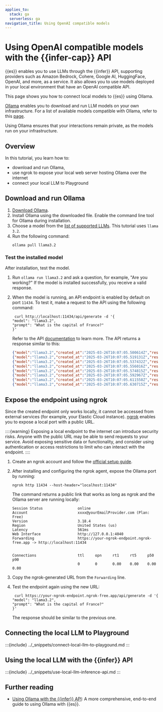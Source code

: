 ```yaml
---
applies_to:
  stack: ga
  serverless: ga
navigation_title: Using OpenAI compatible models
---
```


# Using OpenAI compatible models with the {{infer-cap}} API

{{es}} enables you to use LLMs through the {{infer}} API, supporting providers such as Amazon Bedrock, Cohere, Google AI, HuggingFace, OpenAI, and more, as a service.
It also allows you to use models deployed in your local environment that have an OpenAI compatible API.

This page shows you how to connect local models to {{es}} using Ollama.

[Ollama](https://ollama.com/) enables you to download and run LLM models on your own infrastructure.
For a list of available models compatible with Ollama, refer to this [page](https://ollama.com/library).

Using Ollama ensures that your interactions remain private, as the models run on your infrastructure.

## Overview

In this tutorial, you learn how to:

* download and run Ollama,
* use ngrok to expose your local web server hosting Ollama over the internet
* connect your local LLM to Playground

## Download and run Ollama

1. [Download Ollama](https://ollama.com/download).
2. Install Ollama using the downloaded file.
Enable the command line tool for Ollama during installation.
3. Choose a model from the [list of supported LLMs](https://ollama.com/library).
This tutorial uses `llama 3.2`.
4. Run the following command:
   ```shell
   ollama pull llama3.2
   ```

### Test the installed model

After installation, test the model.

1. Run `ollama run llama3.2` and ask a question, for example, "Are you working?"
If the model is installed successfully, you receive a valid response.
2. When the model is running, an API endpoint is enabled by default on port `11434`.
To test it, make a request to the API using the following command:
   ```shell
    curl http://localhost:11434/api/generate -d '{
   "model": "llama3.2",
   "prompt": "What is the capital of France?"
   }'
   ```
  
   Refer to the API [documentation](https://github.com/ollama/ollama/blob/main/docs/api.md) to learn more.
   The API returns a response similar to this:
   ```json
   {"model":"llama3.2","created_at":"2025-03-26T10:07:05.500614Z","response":"The","done":false}
   {"model":"llama3.2","created_at":"2025-03-26T10:07:05.519131Z","response":" capital","done":false}
   {"model":"llama3.2","created_at":"2025-03-26T10:07:05.537432Z","response":" of","done":false}
   {"model":"llama3.2","created_at":"2025-03-26T10:07:05.556016Z","response":" France","done":false}
   {"model":"llama3.2","created_at":"2025-03-26T10:07:05.574815Z","response":" is","done":false}
   {"model":"llama3.2","created_at":"2025-03-26T10:07:05.592967Z","response":" Paris","done":false}
   {"model":"llama3.2","created_at":"2025-03-26T10:07:05.611558Z","response":".","done":false}
   {"model":"llama3.2","created_at":"2025-03-26T10:07:05.630715Z","response":"","done":true,"done_reason":"stop","context":[128006,9125,128007,271,38766,1303,33025,2696,25,6790,220,2366,18,271,128009,128006,882,128007,271,3923,374,279,6864,315,9822,30,128009,128006,78191,128007,271,791,6864,315,9822,374,12366,13],"total_duration":2232589542,"load_duration":1052276792,"prompt_eval_count":32,"prompt_eval_duration":1048833625,"eval_count":8,"eval_duration":130808916}
   ```

## Expose the endpoint using ngrok

Since the created endpoint only works locally, it cannot be accessed from external services (for example, your Elastic Cloud instance).
[ngrok](https://ngrok.com/) enables you to expose a local port with a public URL.

::::{warning}
Exposing a local endpoint to the internet can introduce security risks. Anyone with the public URL may be able to send requests to your service. Avoid exposing sensitive data or functionality, and consider using authentication or access restrictions to limit who can interact with the endpoint.
::::

1. Create an ngrok account and follow the [official setup guide](https://dashboard.ngrok.com/get-started/setup).
2. After installing and configuring the ngrok agent, expose the Ollama port by running:
   ```shell
   ngrok http 11434 --host-header="localhost:11434"
   ```
   The command returns a public link that works as long as ngrok and the Ollama server are running locally:
   ```shell
   Session Status                online                                                                                                                                                                              
   Account                       xxxx@yourEmailProvider.com (Plan: Free)                                                                                                                                             
   Version                       3.18.4                                                                                                                                                                              
   Region                        United States (us)                                                                                                                                                                  
   Latency                       561ms                                                                                                                                                                               
   Web Interface                 http://127.0.0.1:4040                                                                                                                                                               
   Forwarding                    https://your-ngrok-endpoint.ngrok-free.app -> http://localhost:11434                                                                                                                   
   
   
   Connections                   ttl     opn     rt1     rt5     p50     p90                                                                                                                                         
                                 0       0       0.00    0.00    0.00    0.00
   ```

3. Copy the ngrok-generated URL from the `Forwarding` line.
4. Test the endpoint again using the new URL:
   ```shell
    curl https://your-ngrok-endpoint.ngrok-free.app/api/generate -d '{
   "model": "llama3.2",
   "prompt": "What is the capital of France?"
   }'
   ```
   The response should be similar to the previous one.

## Connecting the local LLM to Playground

:::{include} ../_snippets/connect-local-llm-to-playgound.md
:::

## Using the local LLM with the {{infer}} API

:::{include} ../_snippets/use-local-llm-inference-api.md
:::

## Further reading

* [Using Ollama with the {{infer}} API](https://www.elastic.co/search-labs/blog/ollama-with-inference-api#expose-endpoint-to-the-internet-using-ngrok): A more comprehensive, end-to-end guide to using Ollama with {{es}}.
